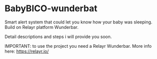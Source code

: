 BabyBICO-wunderbat
==================

Smart alert system that could let you know how your baby was sleeping. Build on Relayr platform Wunderbar.

Detail descriptions and steps i will provide you soon.

IMPORTANT: to use the project you need a Relayr Wunderbar. More info here: https://relayr.io/
